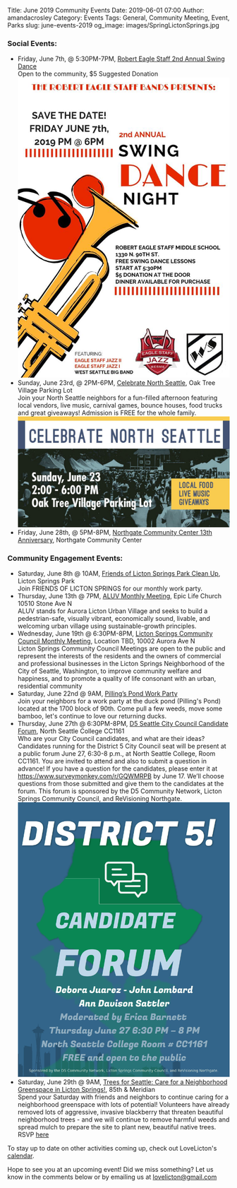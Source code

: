 Title: June 2019 Community Events
Date: 2019-06-01 07:00
Author: amandacrosley
Category: Events
Tags: General, Community Meeting, Event, Parks
slug: june-events-2019
og_image: images/SpringLictonSprings.jpg

### Social Events:

*    Friday, June 7th, @ 5:30PM-7PM, [Robert Eagle Staff 2nd Annual Swing Dance](https://www.facebook.com/groups/1264240646947591/) <br>
Open to the community, $5 Suggested Donation
[![2nd Annual Swing Dance!](/images/Robert_Eagle_Swing_Dance_2019.jpg)](/images/Robert_Eagle_Swing_Dance_2019.jpg) <br>
*    Sunday, June 23rd, @ 2PM-6PM, [Celebrate North Seattle](https://www.facebook.com/events/1814972921936969/), Oak Tree Village Parking Lot <br>Join your North Seattle neighbors for a fun-filled afternoon featuring local vendors, live music, carnival games, bounce houses, food trucks and great giveaways! Admission is FREE for the whole family.
[![Celebrate North Seattle](/images/events/2019/june/celebrate_north_seattle.jpg)](/images/events/2019/june/celebrate_north_seattle.jpg)
*    Friday, June 28th, @ 5PM-8PM, [Northgate Community Center 13th Anniversary](https://www.facebook.com/events/403812863753521/), Northgate Community Center <br>

### Community Engagement Events:
*   Saturday, June 8th @ 10AM, [Friends of Licton Springs Park Clean Up](https://lictonsprings.org/work_party.pdf),
Licton Springs Park <br>
Join FRIENDS OF LICTON SPRINGS for our monthly work party.
*   Thursday, June 13th @ 7PM, [ALUV Monthly Meeting](https://www.facebook.com/AuroraLicton), Epic Life Church 10510 Stone Ave N<br />
ALUV stands for Aurora Licton Urban Village and seeks to build a pedestrian-safe, visually vibrant, economically sound, livable, and welcoming urban village using sustainable-growth principles.
*   Wednesday, June 19th @ 6:30PM-8PM, [Licton Springs Community Council Monthly Meeting](https://lictonsprings.org/), Location TBD,  10002 Aurora Ave N<br />
Licton Springs Community Council Meetings are open to the public and represent the interests of the residents and the owners of commercial and professional businesses in the Licton Springs Neighborhood of the City of Seattle, Washington, to improve community welfare and happiness, and to promote a quality of life consonant with an urban, residential community
*   Saturday, June 22nd @ 9AM, [Pilling’s Pond Work Party](https://www.facebook.com/events/318327325506066/) <br>
Join your neighbors for a work party at the duck pond (Pilling's Pond) located at the 1700 block of 90th. Come pull a few weeds, move some bamboo, let's continue to love our returning ducks.
*   Thursday, June 27th @ 6:30PM-8PM, [D5 Seattle City Council Candidate Forum](https://www.facebook.com/events/2450955265187094/),  North Seattle College CC1161 <br>
Who are your City Council candidates, and what are their ideas?  Candidates running for the District 5 City Council seat will be present at a public forum June 27, 6:30-8 p.m., at North Seattle College, Room CC1161.  You are invited to attend and also to submit a question in advance! If you have a question for the candidates, please enter it at https://www.surveymonkey.com/r/GQWMRPB by June 17. We’ll choose questions from those submitted and give them to the candidates at the forum. This forum is sponsored by the D5 Community Network, Licton Springs Community Council, and ReVisioning Northgate.
[![D5 Seattle City Council Candidate Forum!](/images/district5_candidate_forum.png)](/images/district5_candidate_forum.png) <br>
*   Saturday, June 29th @ 9AM, [Trees for Seattle: Care for a Neighborhood Greenspace in Licton Springs!](https://www.facebook.com/events/842763996099599/), 85th & Meridian <br>
Spend your Saturday with friends and neighbors to continue caring for a neighborhood greenspace with lots of potential! Volunteers have already removed lots of aggressive, invasive blackberry that threaten beautiful neighborhood trees - and we will continue to remove harmful weeds and spread mulch to prepare the site to plant new, beautiful native trees. RSVP [here](https://www.surveymonkey.com/r/lictonspringsjune29)

To stay up to date on other activities coming up, check out LoveLicton's [calendar](https://lovelicton.com/pages/community-calendar.html).

Hope to see you at an upcoming event!
Did we miss something? Let us know in the comments below or by emailing us at [lovelicton@gmail.com](mailto:lovelicton@gmail.com)
